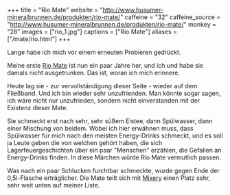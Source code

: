+++
title = "Rio Mate"
website = "http://www.husumer-mineralbrunnen.de/produkten/rio-mate/"
caffeine = "32"
caffeine_source = "http://www.husumer-mineralbrunnen.de/produkten/rio-mate/"
monkey = "28"
images = ["rio_1.jpg"]
captions = ["Rio Mate"]
aliases = ["/mate/rio.html"]
+++

Lange habe ich mich vor einem erneuten Probieren gedrückt.

Meine erste [Rio Mate](http://www.husumer-mineralbrunnen.de/produkten/rio-mate/)
ist nun ein paar Jahre her, und ich und habe sie damals nicht ausgetrunken. Das
ist, woran ich mich erinnere.

Heute lag sie - zur vervollständigung dieser Seite - wieder auf dem Fließband.
Und ich bin wieder sehr unzufrienden. Man könnte sogar sagen, ich wäre nicht nur
unzufrieden, sondern nicht einverstanden mit der Existenz dieser Mate.

Sie schmeckt erst nach sehr, sehr süßem Eistee, dann Spülwasser, dann einer
Mischung von beidem. Wobei ich hier erwähnen muss, dass Spülwasser für mich nach
den meisten Energy-Drinks schmeckt, und es soll ja Leute geben die von welchen
gehört haben, die sich Lagerfeuergeschichten über ein paar "Menschen" erzählen,
die Gefallen an Energy-Drinks finden. In diese Märchen würde Rio Mate vermutlich
passen.

Was nach ein paar Schlucken furchtbar schmeckte, wurde gegen Ende der
0,5l-Flasche erträglicher. Die Mate teilt sich mit [Mixery](/mate/mixery.html)
einen Platz sehr, sehr weit unten auf meiner Liste.
